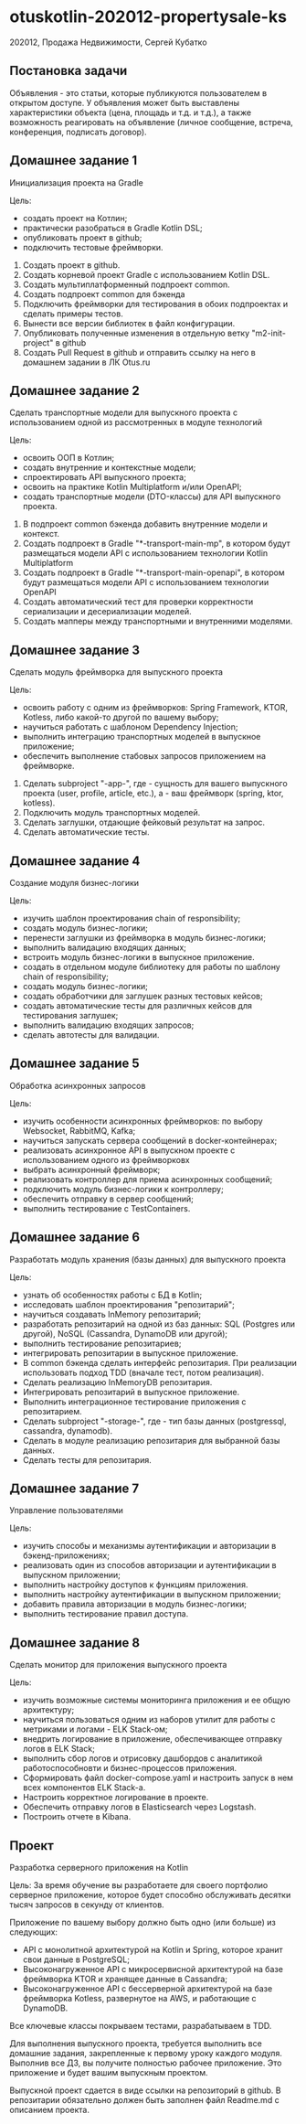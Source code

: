 # otuskotlin-202012-propertysale-ks
202012, Продажа Недвижимости, Сергей Кубатко

## Постановка задачи
Объявления - это статьи, которые публикуются пользователем в открытом доступе. 
У объявления может быть выставлены характеристики объекта (цена, площадь и т.д. и т.д.), 
а также возможность реагировать на объявление (личное сообщение, встреча, конференция, подписать договор).

## Домашнее задание 1
Инициализация проекта на Gradle

Цель: 
- создать проект на Котлин;
- практически разобраться в Gradle Kotlin DSL;
- опубликовать проект в github;
- подключить тестовые фреймворки.
1. Создать проект в github.
2. Создать корневой проект Gradle с использованием Kotlin DSL.
3. Создать мультиплатформенный подпроект common.
4. Создать подпроект common для бэкенда
5. Подключить фреймворки для тестирования в обоих подпроектах и сделать примеры тестов.
6. Вынести все версии библиотек в файл конфигурации.
7. Опубликовать полученные изменения в отдельную ветку "m2-init-project" в github
8. Создать Pull Request в github и отправить ссылку на него в домашнем задании в ЛК Otus.ru

## Домашнее задание 2
Сделать транспортные модели для выпускного проекта с использованием одной из рассмотренных в модуле технологий

Цель: 
- освоить ООП в Котлин;
- создать внутренние и контекстные модели;
- спроектировать API выпускного проекта;
- освоить на практике Kotlin Multiplatform и/или OpenAPI;
- создать транспортные модели (DTO-классы) для API выпускного проекта.
1. В подпроект common бэкенда добавить внутренние модели и контекст.
2. Создать подпроект в Gradle "*-transport-main-mp", в котором будут размещаться модели API с использованием технологии Kotlin Multiplatform
3. Создать подпроект в Gradle "*-transport-main-openapi", в котором будут размещаться модели API с использованием технологии OpenAPI
4. Создать автоматический тест для проверки корректности сериализации и десериализации моделей.
5. Создать мапперы между транспортными и внутренними моделями.

## Домашнее задание 3
Сделать модуль фреймворка для выпускного проекта

Цель: 
- освоить работу с одним из фреймворков: Spring Framework, KTOR, Kotless, либо какой-то другой по вашему выбору;
- научиться работать с шаблоном Dependency Injection;
- выполнить интеграцию транспортных моделей в выпускное приложение;
- обеспечить выполнение стабовых запросов приложением на фреймворке.
1. Сделать subproject "<entity>-app-<framework>", где <entity> - сущность для вашего выпускного проекта (user, profile, article, etc.), а <framework> - ваш фреймворк (spring, ktor, kotless).
2. Подключить модуль транспортных моделей.
3. Сделать заглушки, отдающие фейковый результат на запрос.
4. Сделать автоматические тесты.

## Домашнее задание 4
Создание модуля бизнес-логики

Цель: 
- изучить шаблон проектирования chain of responsibility;
- создать модуль бизнес-логики;
- перенести заглушки из фреймворка в модуль бизнес-логики;
- выполнить валидацию входящих данных;
- встроить модуль бизнес-логики в выпускное приложение.
- создать в отдельном модуле библиотеку для работы по шаблону chain of responsibility;
- создать модуль бизнес-логики;
- создать обработчики для заглушек разных тестовых кейсов;
- создать автоматические тесты для различных кейсов для тестирования заглушек;
- выполнить валидацию входящих запросов;
- сделать автотесты для валидации.

## Домашнее задание 5
Обработка асинхронных запросов

Цель:
- изучить особенности асинхронных фреймворков: по выбору Websocket, RabbitMQ, Kafka;
- научиться запускать сервера сообщений в docker-контейнерах;
- реализовать асинхронное API в выпускном проекте с использованием одного из фреймворковх
- выбрать асинхронный фреймворк;
- реализовать контроллер для приема асинхронных сообщений;
- подключить модуль бизнес-логики к контроллеру;
- обеспечить отправку в сервер сообщений;
- выполнить тестирование с TestContainers.

## Домашнее задание 6
Разработать модуль хранения (базы данных) для выпускного проекта

Цель:
- узнать об особенностях работы с БД в Kotlin;
- исследовать шаблон проектирования "репозитарий";
- научиться создавать InMemory репозитарий;
- разработать репозитарий на одной из баз данных: SQL (Postgres или другой), NoSQL (Cassandra, DynamoDB или другой);
- выполнить тестирование репозитариев;
- интегрировать репозитарии в выпускное приложение.
- В common бэкенда сделать интерфейс репозитария. При реализации использовать подход TDD (вначале тест, потом реализация).
- Сделать реализацию InMemoryDB репозитария.
- Интегрировать репозитарий в выпускное приложение.
- Выполнить интеграционное тестирование приложения с репозитарием.
- Сделать subproject "-storage-", где - тип базы данных (postgressql, cassandra, dynamodb).
- Сделать в модуле реализацию репозитария для выбранной базы данных.
- Сделать тесты для репозитария.

## Домашнее задание 7
Управление пользователями

Цель:
- изучить способы и механизмы аутентификации и авторизации в бэкенд-приложениях;
- реализовать один из способов авторизации и аутентификации в выпускном приложении;
- выполнить настройку доступов к функциям приложения.
- выполнить настройку аутентификации в выпускном приложении;
- добавить правила авторизации в модуль бизнес-логики;
- выполнить тестирование правил доступа.

## Домашнее задание 8
Сделать монитор для приложения выпускного проекта

Цель:
- изучить возможные системы мониторинга приложения и ее общую архитектуру;
- научиться пользоваться одним из наборов утилит для работы с метриками и логами - ELK Stack-ом;
- внедрить логирование в приложение, обеспечивающее отправку логов в ELK Stack;
- выполнить сбор логов и отрисовку дашбордов с аналитикой работоспособновти и бизнес-процессов приложения.
- Сформировать файл docker-compose.yaml и настроить запуск в нем всех компонентов ELK Stack-а.
- Настроить корректное логирование в проекте.
- Обеспечить отправку логов в Elasticsearch через Logstash.
- Построить отчете в Kibana.

## Проект
Разработка серверного приложения на Kotlin

Цель:
За время обучение вы разработаете для своего портфолио серверное приложение, которое будет способно обслуживать десятки тысяч запросов в секунду от клиентов.

Приложение по вашему выбору должно быть одно (или больше) из следующих:
- API с монолитной архитектурой на Kotlin и Spring, которое хранит свои данные в PostgreSQL;
- Высоконагруженное API с микросервисной архитектурой на базе фреймворка KTOR и хранящее данные в Cassandra;
- Высоконагруженное API с бессерверной архитектурой на базе фреймворка Kotless, развернутое на AWS, и работающие с DynamoDB.

Все ключевые классы покрываем тестами, разрабатываем в TDD.

Для выполнения выпускного проекта, требуется выполнить все домашние задания, закрепленные к первому уроку каждого модуля. Выполнив все ДЗ, вы получите полностью рабочее приложение. Это приложение и будет вашим выпускным проектом.

Выпускной проект сдается в виде ссылки на репозиторий в github. В репозитарии обязательно должен быть заполнен файл Readme.md с описанием проекта.
